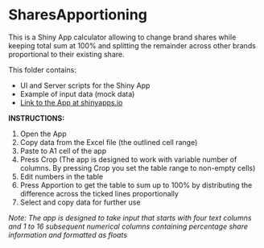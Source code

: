 # SharesApportioning
This is a Shiny App calculator allowing to change brand shares while keeping total sum at 100% and splitting the remainder across other brands proportional to their existing share.

This folder contains:
* UI and Server scripts for the Shiny App
* Example of input data (mock data)
* [Link to the App at shinyapps.io](https://denisafonin.shinyapps.io/SharesApportioning/)

**INSTRUCTIONS:**
1. Open the App
2. Copy data from the Excel file (the outlined cell range)
3. Paste to A1 cell of the app
4. Press Crop (The app is designed to work with variable number of columns. By pressing Crop you set the table range to non-empty cells)
5. Edit numbers in the table
6. Press Apportion to get the table to sum up to 100% by distributing the difference across the ticked lines proportionally
7. Select and copy data for further use

*Note: The app is designed to take input that starts with four text columns and 1 to 16 subsequent numerical columns containing percentage share information and formatted as floats*
